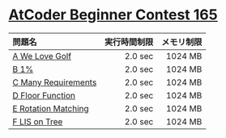 # [AtCoder Beginner Contest 165](https://atcoder.jp/contests/abc165)

問題名 | 実行時間制限 | メモリ制限
:-- | --: | --:
[A We Love Golf](https://atcoder.jp/contests/abc165/tasks/abc165_a) | 2.0 sec | 1024 MB
[B 1%](https://atcoder.jp/contests/abc165/tasks/abc165_b) | 2.0 sec | 1024 MB
[C Many Requirements](https://atcoder.jp/contests/abc165/tasks/abc165_c) | 2.0 sec | 1024 MB
[D Floor Function](https://atcoder.jp/contests/abc165/tasks/abc165_d) | 2.0 sec | 1024 MB
[E Rotation Matching](https://atcoder.jp/contests/abc165/tasks/abc165_e) | 2.0 sec | 1024 MB
[F LIS on Tree](https://atcoder.jp/contests/abc165/tasks/abc165_f) | 2.0 sec | 1024 MB
